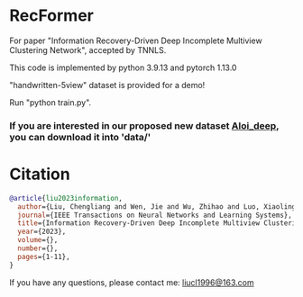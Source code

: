 # RecFormer
For paper "Information Recovery-Driven Deep Incomplete Multiview Clustering Network", accepted by TNNLS.

This code is implemented by python 3.9.13 and pytorch 1.13.0


"handwritten-5view" dataset is provided for a demo! 

Run "python train.py".

### If you are interested in our proposed new dataset [Aloi_deep](https://drive.google.com/drive/folders/1SIu_QJWJ0Jhqsb1IJR7sMQMcPGDiDYhz?usp=share_link), you can download it into 'data/'




# Citation
```bibtex
@article{liu2023information,
  author={Liu, Chengliang and Wen, Jie and Wu, Zhihao and Luo, Xiaoling and Huang, Chao and Xu, Yong},
  journal={IEEE Transactions on Neural Networks and Learning Systems}, 
  title={Information Recovery-Driven Deep Incomplete Multiview Clustering Network}, 
  year={2023},
  volume={},
  number={},
  pages={1-11},
}
```

If you have any questions, please contact me: liucl1996@163.com
